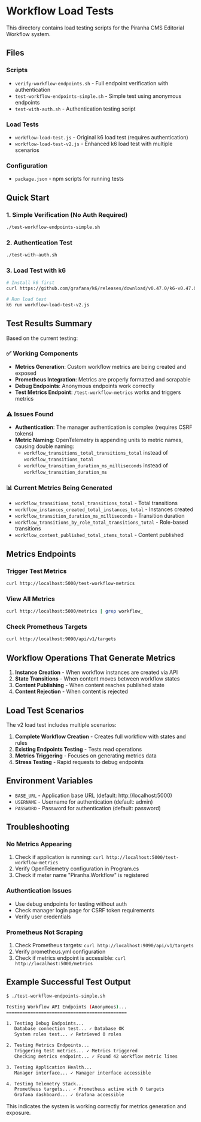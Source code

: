 # Workflow Load Tests

This directory contains load testing scripts for the Piranha CMS Editorial Workflow system.

## Files

### Scripts
- `verify-workflow-endpoints.sh` - Full endpoint verification with authentication
- `test-workflow-endpoints-simple.sh` - Simple test using anonymous endpoints
- `test-with-auth.sh` - Authentication testing script

### Load Tests
- `workflow-load-test.js` - Original k6 load test (requires authentication)
- `workflow-load-test-v2.js` - Enhanced k6 load test with multiple scenarios

### Configuration
- `package.json` - npm scripts for running tests

## Quick Start

### 1. Simple Verification (No Auth Required)
```bash
./test-workflow-endpoints-simple.sh
```

### 2. Authentication Test
```bash
./test-with-auth.sh
```

### 3. Load Test with k6
```bash
# Install k6 first
curl https://github.com/grafana/k6/releases/download/v0.47.0/k6-v0.47.0-linux-amd64.tar.gz -L | tar xvz --strip-components 1

# Run load test
k6 run workflow-load-test-v2.js
```

## Test Results Summary

Based on the current testing:

### ✅ Working Components
- **Metrics Generation**: Custom workflow metrics are being created and exposed
- **Prometheus Integration**: Metrics are properly formatted and scrapable
- **Debug Endpoints**: Anonymous endpoints work correctly
- **Test Metrics Endpoint**: `/test-workflow-metrics` works and triggers metrics

### ⚠️ Issues Found
- **Authentication**: The manager authentication is complex (requires CSRF tokens)
- **Metric Naming**: OpenTelemetry is appending units to metric names, causing double naming:
  - `workflow_transitions_total_transitions_total` instead of `workflow_transitions_total`
  - `workflow_transition_duration_ms_milliseconds` instead of `workflow_transition_duration_ms`

### 📊 Current Metrics Being Generated
- `workflow_transitions_total_transitions_total` - Total transitions
- `workflow_instances_created_total_instances_total` - Instances created  
- `workflow_transition_duration_ms_milliseconds` - Transition duration
- `workflow_transitions_by_role_total_transitions_total` - Role-based transitions
- `workflow_content_published_total_items_total` - Content published

## Metrics Endpoints

### Trigger Test Metrics
```bash
curl http://localhost:5000/test-workflow-metrics
```

### View All Metrics
```bash
curl http://localhost:5000/metrics | grep workflow_
```

### Check Prometheus Targets
```bash
curl http://localhost:9090/api/v1/targets
```

## Workflow Operations That Generate Metrics

1. **Instance Creation** - When workflow instances are created via API
2. **State Transitions** - When content moves between workflow states
3. **Content Publishing** - When content reaches published state
4. **Content Rejection** - When content is rejected

## Load Test Scenarios

The v2 load test includes multiple scenarios:

1. **Complete Workflow Creation** - Creates full workflow with states and rules
2. **Existing Endpoints Testing** - Tests read operations
3. **Metrics Triggering** - Focuses on generating metrics data
4. **Stress Testing** - Rapid requests to debug endpoints

## Environment Variables

- `BASE_URL` - Application base URL (default: http://localhost:5000)
- `USERNAME` - Username for authentication (default: admin)
- `PASSWORD` - Password for authentication (default: password)

## Troubleshooting

### No Metrics Appearing
1. Check if application is running: `curl http://localhost:5000/test-workflow-metrics`
2. Verify OpenTelemetry configuration in Program.cs
3. Check if meter name "Piranha.Workflow" is registered

### Authentication Issues
- Use debug endpoints for testing without auth
- Check manager login page for CSRF token requirements
- Verify user credentials

### Prometheus Not Scraping
1. Check Prometheus targets: `curl http://localhost:9090/api/v1/targets`
2. Verify prometheus.yml configuration
3. Check if metrics endpoint is accessible: `curl http://localhost:5000/metrics`

## Example Successful Test Output

```bash
$ ./test-workflow-endpoints-simple.sh

Testing Workflow API Endpoints (Anonymous)...
=============================================

1. Testing Debug Endpoints...
   Database connection test... ✓ Database OK
   System roles test... ✓ Retrieved 0 roles

2. Testing Metrics Endpoints...
   Triggering test metrics... ✓ Metrics triggered
   Checking metrics endpoint... ✓ Found 42 workflow metric lines

3. Testing Application Health...
   Manager interface... ✓ Manager interface accessible

4. Testing Telemetry Stack...
   Prometheus targets... ✓ Prometheus active with 0 targets
   Grafana dashboard... ✓ Grafana accessible
```

This indicates the system is working correctly for metrics generation and exposure.